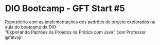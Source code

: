 # DIO Bootcamp - GFT Start #5

Repositório com as implementações dos padrões de projeto explorados na aula do bootcamp da DIO <br>
"Explorando Padrões de Projetos na Prática com Java" com Professor @falvojr 
